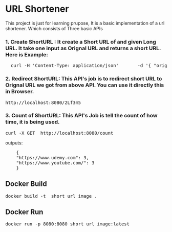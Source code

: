 # URL Shortener

This project is just for learning prupose, It is a basic implementation of a url shortener. Which consists of Three basic APIs

### 1. Create ShortURL : It create a Short URL of and given Long URL. It take one input as Orignal URL and returns a short URL. Here is Example:

   <pre>  curl -H 'Content-Type: application/json'       -d '{ "orignal_url":"https://www.youtube.com/"}'       -X POST       http://localhost:8080/shorten </pre> 

### 2. Redirect ShortURL: This API's job is to redirect short URL to Orignal URL we got from above API. You can use it directly this in Browser. 
   
   <pre>http://localhost:8080/2Lf3m5</pre> 

### 3. Count of ShortURL: This API's Job is tell the count of how time, it is being used. 
    
   <pre>curl -X GET  http://localhost:8080/count </pre> 

   outputs: 
   <pre>
    {
    "https://www.udemy.com": 3,
    "https://www.youtube.com/": 3
    }</pre>

## Docker Build 

   <pre>docker build -t  short_url_image . </pre>

## Docker Run

   <pre>docker run -p 8080:8080 short_url_image:latest  </pre> 